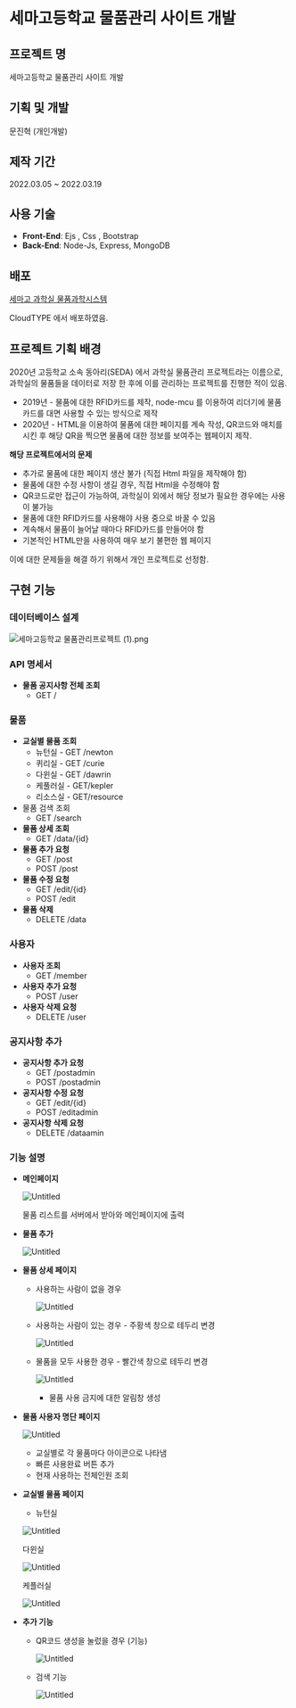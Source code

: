 # 세마고등학교 물품관리 사이트 개발

## 프로젝트 명

세마고등학교 물품관리 사이트 개발 

## 기획 및 개발

문진혁 (개인개발)

## 제작 기간

2022.03.05 ~ 2022.03.19 

## 사용 기술

- **Front-End**: Ejs , Css , Bootstrap
- **Back-End**: Node-Js, Express, MongoDB

## 배포

[세마고 과학실 물품과학시스템](https://port-0-semascience-fyyf25lbmid9vi.gksl2.cloudtype.app/)

CloudTYPE 에서 배포하였음.

## 프로젝트 기획 배경

 2020년 고등학교 소속 동아리(SEDA) 에서 과학실 물품관리 프로젝트라는 이름으로, 과학실의 물품들을 데이터로 저장 한 후에 이를 관리하는 프로젝트를 진행한 적이 있음.

- 2019년 - 물품에 대한 RFID카드를 제작, node-mcu 를 이용하여 리더기에 물품 카드를 대면 사용할 수 있는 방식으로 제작
- 2020년 - HTML을 이용하여 물품에 대한 페이지를 계속 작성, QR코드와 매치를 시킨 후 해당 QR을 찍으면 물품에 대한 정보를 보여주는 웹페이지 제작.

 **해당 프로젝트에서의 문제**

- 추가로 물품에 대한 페이지 생산 불가 (직접 Html 파일을 제작해야 함)
- 물품에 대한 수정 사항이 생길 경우, 직접 Html을 수정해야 함
- QR코드로만 접근이 가능하여, 과학실이 외에서 해당 정보가 필요한 경우에는 사용이 불가능
- 물품에 대한 RFID카드를 사용해야 사용 중으로 바꿀 수 있음
- 계속해서 물품이  늘어날 때마다 RFID카드를 만들어야 함
- 기본적인  HTML만을 사용하여 매우 보기 불편한 웹 페이지

이에 대한 문제들을 해결 하기 위해서 개인 프로젝트로 선정함.

## 구현 기능

### 데이터베이스 설계

![세마고등학교 물품관리프로젝트 (1).png](%E1%84%89%E1%85%A6%E1%84%86%E1%85%A1%E1%84%80%E1%85%A9%E1%84%83%E1%85%B3%E1%86%BC%E1%84%92%E1%85%A1%E1%86%A8%E1%84%80%E1%85%AD%20%E1%84%86%E1%85%AE%E1%86%AF%E1%84%91%E1%85%AE%E1%86%B7%E1%84%80%E1%85%AA%E1%86%AB%E1%84%85%E1%85%B5%20%E1%84%89%E1%85%A1%E1%84%8B%E1%85%B5%E1%84%90%E1%85%B3%20%E1%84%80%E1%85%A2%E1%84%87%E1%85%A1%E1%86%AF%20675c7729cb824f348687e58419696636/%25EC%2584%25B8%25EB%25A7%2588%25EA%25B3%25A0%25EB%2593%25B1%25ED%2595%2599%25EA%25B5%2590_%25EB%25AC%25BC%25ED%2592%2588%25EA%25B4%2580%25EB%25A6%25AC%25ED%2594%2584%25EB%25A1%259C%25EC%25A0%259D%25ED%258A%25B8_(1).png)

### API 명세서

- **물품 공지사항 전체 조회**
    - GET /

### 물품

- **교실별 물품 조회**
    - 뉴턴실 - GET /newton
    - 퀴리실 - GET /curie
    - 다윈실 - GET /dawrin
    - 케풀러실 - GET/kepler
    - 리소스실 - GET/resource
- 물품 검색 조회
    - GET /search
- **물품 상세 조회**
    - GET /data/{id}
- **물품 추가 요청**
    - GET /post
    - POST /post
- **물품 수정 요청**
    - GET /edit/{id}
    - POST /edit
- **물품 삭제**
    - DELETE /data

### 사용자

- **사용자 조회**
    - GET /member
- **사용자 추가 요청**
    - POST /user
- **사용자 삭제 요청**
    - DELETE /user

### 공지사항 추가

- **공지사항 추가 요청**
    - GET /postadmin
    - POST /postadmin
- **공지사항 수정 요청**
    - GET /edit/{id}
    - POST /editadmin
- **공지사항 삭제 요청**
    - DELETE /dataamin

### 기능 설명

- **메인페이지**
    
    ![Untitled](%E1%84%89%E1%85%A6%E1%84%86%E1%85%A1%E1%84%80%E1%85%A9%E1%84%83%E1%85%B3%E1%86%BC%E1%84%92%E1%85%A1%E1%86%A8%E1%84%80%E1%85%AD%20%E1%84%86%E1%85%AE%E1%86%AF%E1%84%91%E1%85%AE%E1%86%B7%E1%84%80%E1%85%AA%E1%86%AB%E1%84%85%E1%85%B5%20%E1%84%89%E1%85%A1%E1%84%8B%E1%85%B5%E1%84%90%E1%85%B3%20%E1%84%80%E1%85%A2%E1%84%87%E1%85%A1%E1%86%AF%20675c7729cb824f348687e58419696636/Untitled.png)
    
    물품 리스트를 서버에서 받아와 메인페이지에 출력
    
- **물품 추가**
    
    ![Untitled](%E1%84%89%E1%85%A6%E1%84%86%E1%85%A1%E1%84%80%E1%85%A9%E1%84%83%E1%85%B3%E1%86%BC%E1%84%92%E1%85%A1%E1%86%A8%E1%84%80%E1%85%AD%20%E1%84%86%E1%85%AE%E1%86%AF%E1%84%91%E1%85%AE%E1%86%B7%E1%84%80%E1%85%AA%E1%86%AB%E1%84%85%E1%85%B5%20%E1%84%89%E1%85%A1%E1%84%8B%E1%85%B5%E1%84%90%E1%85%B3%20%E1%84%80%E1%85%A2%E1%84%87%E1%85%A1%E1%86%AF%20675c7729cb824f348687e58419696636/Untitled%201.png)
    
- **물품 상세 페이지**
    - 사용하는 사람이 없을 경우
        
        ![Untitled](%E1%84%89%E1%85%A6%E1%84%86%E1%85%A1%E1%84%80%E1%85%A9%E1%84%83%E1%85%B3%E1%86%BC%E1%84%92%E1%85%A1%E1%86%A8%E1%84%80%E1%85%AD%20%E1%84%86%E1%85%AE%E1%86%AF%E1%84%91%E1%85%AE%E1%86%B7%E1%84%80%E1%85%AA%E1%86%AB%E1%84%85%E1%85%B5%20%E1%84%89%E1%85%A1%E1%84%8B%E1%85%B5%E1%84%90%E1%85%B3%20%E1%84%80%E1%85%A2%E1%84%87%E1%85%A1%E1%86%AF%20675c7729cb824f348687e58419696636/Untitled%202.png)
        
    - 사용하는 사람이 있는 경우 - 주황색 창으로 테두리 변경
        
        ![Untitled](%E1%84%89%E1%85%A6%E1%84%86%E1%85%A1%E1%84%80%E1%85%A9%E1%84%83%E1%85%B3%E1%86%BC%E1%84%92%E1%85%A1%E1%86%A8%E1%84%80%E1%85%AD%20%E1%84%86%E1%85%AE%E1%86%AF%E1%84%91%E1%85%AE%E1%86%B7%E1%84%80%E1%85%AA%E1%86%AB%E1%84%85%E1%85%B5%20%E1%84%89%E1%85%A1%E1%84%8B%E1%85%B5%E1%84%90%E1%85%B3%20%E1%84%80%E1%85%A2%E1%84%87%E1%85%A1%E1%86%AF%20675c7729cb824f348687e58419696636/Untitled%203.png)
        
    - 물품을 모두 사용한 경우 - 빨간색 창으로 테두리 변경
        
        ![Untitled](%E1%84%89%E1%85%A6%E1%84%86%E1%85%A1%E1%84%80%E1%85%A9%E1%84%83%E1%85%B3%E1%86%BC%E1%84%92%E1%85%A1%E1%86%A8%E1%84%80%E1%85%AD%20%E1%84%86%E1%85%AE%E1%86%AF%E1%84%91%E1%85%AE%E1%86%B7%E1%84%80%E1%85%AA%E1%86%AB%E1%84%85%E1%85%B5%20%E1%84%89%E1%85%A1%E1%84%8B%E1%85%B5%E1%84%90%E1%85%B3%20%E1%84%80%E1%85%A2%E1%84%87%E1%85%A1%E1%86%AF%20675c7729cb824f348687e58419696636/Untitled%204.png)
        
        - 물품 사용 금지에 대한 알림창 생성
        
- **물품 사용자 명단 페이지**
    
    ![Untitled](%E1%84%89%E1%85%A6%E1%84%86%E1%85%A1%E1%84%80%E1%85%A9%E1%84%83%E1%85%B3%E1%86%BC%E1%84%92%E1%85%A1%E1%86%A8%E1%84%80%E1%85%AD%20%E1%84%86%E1%85%AE%E1%86%AF%E1%84%91%E1%85%AE%E1%86%B7%E1%84%80%E1%85%AA%E1%86%AB%E1%84%85%E1%85%B5%20%E1%84%89%E1%85%A1%E1%84%8B%E1%85%B5%E1%84%90%E1%85%B3%20%E1%84%80%E1%85%A2%E1%84%87%E1%85%A1%E1%86%AF%20675c7729cb824f348687e58419696636/Untitled%205.png)
    
    - 교실별로 각 물품마다 아이콘으로 나타냄
    - 빠른 사용완료 버튼 추가
    - 현재 사용하는 전체인원 조회
    
- **교실별 물품 페이지**
    
    
    - 뉴턴실
    
    ![Untitled](%E1%84%89%E1%85%A6%E1%84%86%E1%85%A1%E1%84%80%E1%85%A9%E1%84%83%E1%85%B3%E1%86%BC%E1%84%92%E1%85%A1%E1%86%A8%E1%84%80%E1%85%AD%20%E1%84%86%E1%85%AE%E1%86%AF%E1%84%91%E1%85%AE%E1%86%B7%E1%84%80%E1%85%AA%E1%86%AB%E1%84%85%E1%85%B5%20%E1%84%89%E1%85%A1%E1%84%8B%E1%85%B5%E1%84%90%E1%85%B3%20%E1%84%80%E1%85%A2%E1%84%87%E1%85%A1%E1%86%AF%20675c7729cb824f348687e58419696636/Untitled%206.png)
    
    다윈실
    
    ![Untitled](%E1%84%89%E1%85%A6%E1%84%86%E1%85%A1%E1%84%80%E1%85%A9%E1%84%83%E1%85%B3%E1%86%BC%E1%84%92%E1%85%A1%E1%86%A8%E1%84%80%E1%85%AD%20%E1%84%86%E1%85%AE%E1%86%AF%E1%84%91%E1%85%AE%E1%86%B7%E1%84%80%E1%85%AA%E1%86%AB%E1%84%85%E1%85%B5%20%E1%84%89%E1%85%A1%E1%84%8B%E1%85%B5%E1%84%90%E1%85%B3%20%E1%84%80%E1%85%A2%E1%84%87%E1%85%A1%E1%86%AF%20675c7729cb824f348687e58419696636/Untitled%207.png)
    
    케플러실
    
    ![Untitled](%E1%84%89%E1%85%A6%E1%84%86%E1%85%A1%E1%84%80%E1%85%A9%E1%84%83%E1%85%B3%E1%86%BC%E1%84%92%E1%85%A1%E1%86%A8%E1%84%80%E1%85%AD%20%E1%84%86%E1%85%AE%E1%86%AF%E1%84%91%E1%85%AE%E1%86%B7%E1%84%80%E1%85%AA%E1%86%AB%E1%84%85%E1%85%B5%20%E1%84%89%E1%85%A1%E1%84%8B%E1%85%B5%E1%84%90%E1%85%B3%20%E1%84%80%E1%85%A2%E1%84%87%E1%85%A1%E1%86%AF%20675c7729cb824f348687e58419696636/Untitled%208.png)
    
- **추가 기능**
    - QR코드 생성을 눌렀을 경우 (기능)
        
        ![Untitled](%E1%84%89%E1%85%A6%E1%84%86%E1%85%A1%E1%84%80%E1%85%A9%E1%84%83%E1%85%B3%E1%86%BC%E1%84%92%E1%85%A1%E1%86%A8%E1%84%80%E1%85%AD%20%E1%84%86%E1%85%AE%E1%86%AF%E1%84%91%E1%85%AE%E1%86%B7%E1%84%80%E1%85%AA%E1%86%AB%E1%84%85%E1%85%B5%20%E1%84%89%E1%85%A1%E1%84%8B%E1%85%B5%E1%84%90%E1%85%B3%20%E1%84%80%E1%85%A2%E1%84%87%E1%85%A1%E1%86%AF%20675c7729cb824f348687e58419696636/Untitled%209.png)
        
    - 검색 기능
        
        ![Untitled](%E1%84%89%E1%85%A6%E1%84%86%E1%85%A1%E1%84%80%E1%85%A9%E1%84%83%E1%85%B3%E1%86%BC%E1%84%92%E1%85%A1%E1%86%A8%E1%84%80%E1%85%AD%20%E1%84%86%E1%85%AE%E1%86%AF%E1%84%91%E1%85%AE%E1%86%B7%E1%84%80%E1%85%AA%E1%86%AB%E1%84%85%E1%85%B5%20%E1%84%89%E1%85%A1%E1%84%8B%E1%85%B5%E1%84%90%E1%85%B3%20%E1%84%80%E1%85%A2%E1%84%87%E1%85%A1%E1%86%AF%20675c7729cb824f348687e58419696636/Untitled%2010.png)
